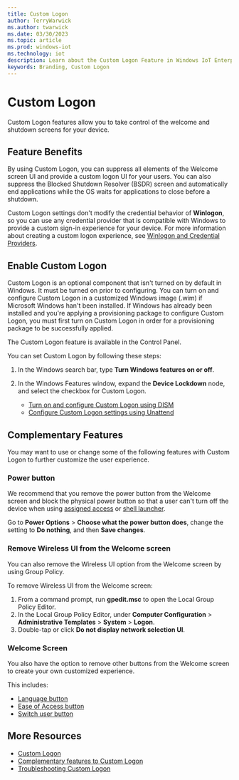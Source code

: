 ```yaml
---
title: Custom Logon
author: TerryWarwick
ms.author: twarwick
ms.date: 03/30/2023
ms.topic: article
ms.prod: windows-iot
ms.technology: iot
description: Learn about the Custom Logon Feature in Windows IoT Enterprise.
keywords: Branding, Custom Logon
---
```


# Custom Logon

Custom Logon features allow you to take control of the welcome and shutdown screens for your device.

## Feature Benefits

By using Custom Logon, you can suppress all elements of the Welcome screen UI and provide a custom logon UI for your users. You can also suppress the Blocked Shutdown Resolver (BSDR) screen and automatically end applications while the OS waits for applications to close before a shutdown.

Custom Logon settings don't modify the credential behavior of **Winlogon**, so you can use any credential provider that is compatible with Windows to provide a custom sign-in experience for your device. For more information about creating a custom logon experience, see [Winlogon and Credential Providers](/windows/win32/secauthn/winlogon-and-credential-providers).

## Enable Custom Logon

Custom Logon is an optional component that isn't turned on by default in Windows. It must be turned on prior to configuring. You can turn on and configure Custom Logon in a customized Windows image (.wim) if Microsoft Windows han't been installed. If Windows has already been installed and you're applying a provisioning package to configure Custom Logon, you must first turn on Custom Logon in order for a provisioning package to be successfully applied.

The Custom Logon feature is available in the Control Panel.

You can set Custom Logon by following these steps:

  1. In the Windows search bar, type **Turn Windows features on or off**.
  2. In the Windows Features window, expand the **Device Lockdown** node, and select the checkbox for Custom Logon.

        * [Turn on and configure Custom Logon using DISM](/windows-hardware/customize/enterprise/custom-logon#turn-on-custom-logon)
        * [Configure Custom Logon settings using Unattend](/windows-hardware/customize/enterprise/custom-logon#turn-on-custom-logon)

## Complementary Features

You may want to use or change some of the following features with Custom Logon to further customize the user experience.

### Power button

We recommend that you remove the power button from the Welcome screen and block the physical power button so that a user can't turn off the device when using [assigned access](Single-App-Kiosk.md) or [shell launcher](Shell-Launcher.md).

  Go to **Power Options** > **Choose what the power button does**, change the setting to **Do nothing**, and then **Save changes**.

### Remove Wireless UI from the Welcome screen

You can also remove the Wireless UI option from the Welcome screen by using Group Policy.

To remove Wireless UI from the Welcome screen:

1. From a command prompt, run **gpedit.msc** to open the Local Group Policy Editor.
2. In the Local Group Policy Editor, under **Computer Configuration** > **Administrative Templates** > **System** > **Logon**.
3. Double-tap or click **Do not display network selection UI**.

### Welcome Screen

You also have the option to remove other buttons from the Welcome screen to create your own customized experience.

This includes:

* [Language button](/windows-hardware/customize/enterprise/complementary-features-to-custom-logon#welcome-screen)
* [Ease of Access button](/windows-hardware/customize/enterprise/complementary-features-to-custom-logon#welcome-screen)
* [Switch user button](/windows-hardware/customize/enterprise/complementary-features-to-custom-logon#welcome-screen)

## More Resources

* [Custom Logon](/windows-hardware/customize/enterprise/custom-logon)
* [Complementary features to Custom Logon](/windows-hardware/customize/enterprise/complementary-features-to-custom-logon)
* [Troubleshooting Custom Logon](/windows-hardware/customize/enterprise/troubleshooting-custom-logon)

